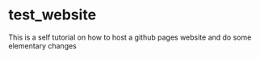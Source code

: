 # test_website
This is a self tutorial on how to host a github pages website and do some elementary changes

